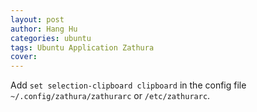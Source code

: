 ```yaml
---
layout: post
author: Hang Hu
categories: ubuntu
tags: Ubuntu Application Zathura 
cover: 
---
```


Add `set selection-clipboard clipboard` in the config file `~/.config/zathura/zathurarc` or `/etc/zathurarc`.


